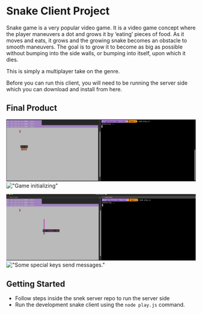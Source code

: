 # Snake Client Project

Snake game is a very popular video game. It is a video game concept where the player maneuvers a dot and grows it by ‘eating’ pieces of food. As it moves and eats, it grows and the growing snake becomes an obstacle to smooth maneuvers. The goal is to grow it to become as big as possible without bumping into the side walls, or bumping into itself, upon which it dies.

This is simply a multiplayer take on the genre.

Before you can run this client, you will need to be running the server side which you can download and install from here. 

## Final Product
![alt text](image.png)
!["Game initializing"](#)

![alt text](image-1.png)
!["Some special keys send messages."](#)


## Getting Started

- Follow steps inside the snek server repo to run the server side
- Run the development snake client using the `node play.js` command.